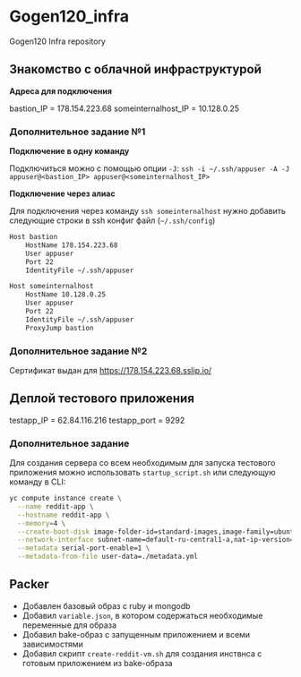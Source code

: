 # Gogen120_infra
Gogen120 Infra repository

## Знакомство с облачной инфраструктурой

**Адреса для подключения**

bastion_IP = 178.154.223.68
someinternalhost_IP = 10.128.0.25

### Дополнительное задание №1

**Подключение в одну команду**

Подключиться можно с помощью опции `-J`: `ssh -i ~/.ssh/appuser -A -J appuser@<bastion_IP> appuser@<someinternalhost_IP>`

**Подключение через алиас**

Для подключения через команду `ssh someinternalhost` нужно добавить следующие строки в ssh конфиг файл (`~/.ssh/config`)

```bash
Host bastion
    HostName 178.154.223.68
    User appuser
    Port 22
    IdentityFile ~/.ssh/appuser

Host someinternalhost
    HostName 10.128.0.25
    User appuser
    Port 22
    IdentityFile ~/.ssh/appuser
    ProxyJump bastion
```

### Дополнительное задание №2

Сертификат выдан для https://178.154.223.68.sslip.io/

## Деплой тестового приложения

testapp_IP = 62.84.116.216
testapp_port = 9292

### Дополнительное задание

Для создания сервера со всем необходимым для запуска тестового приложения можно использовать `startup_script.sh` или следующую команду в CLI:

```bash
yc compute instance create \
  --name reddit-app \
  --hostname reddit-app \
  --memory=4 \
  --create-boot-disk image-folder-id=standard-images,image-family=ubuntu-1604-lts,size=10GB \
  --network-interface subnet-name=default-ru-central1-a,nat-ip-version=ipv4 \
  --metadata serial-port-enable=1 \
  --metadata-from-file user-data=./metadata.yml
```

## Packer

* Добавлен базовый образ с ruby и mongodb
* Добавил `variable.json`, в котором содержаться необходимые переменные для образа
* Добавил bake-образ c запущенным приложением и всеми зависимостями
* Добавил скрипт `create-reddit-vm.sh` для создания инствнса с готовым приложением из bake-образа
